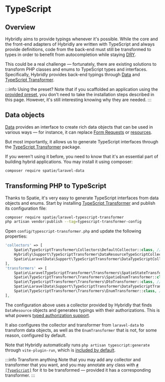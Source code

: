 # TypeScript

## Overview

Hybridly aims to provide typings whenever it's possible. While the core and the front-end adapters of Hybridly are written with TypeScript and always provide definitions, code from the back-end must still be transformed to types in order to benefit from autocompletion while staying [DRY](https://en.wikipedia.org/wiki/Don%27t_repeat_yourself).

This could be a real challenge — fortunately, there are existing solutions to transform PHP classes and enums to TypeScript types and interfaces. Specifically, Hybridly provides back-end typings through [Data](https://github.com/spatie/laravel-data) and [TypeScript Transformer](https://github.com/spatie/laravel-typescript-transformer).

:::info Using the preset?
Note that if you scaffolded an application using the [provided preset](./installation.md#preset), you don't need to take the installation steps described in this page.
However, it's still interesting knowing why they are needed.
:::


## Data objects

[Data](https://github.com/spatie/laravel-data) provides an interface to create rich data objects that can be used in various ways — for instance, it can replace [Form Requests](https://laravel.com/docs/9.x/validation#form-request-validation) or [resources](https://laravel.com/docs/9.x/eloquent-resources).

But most importantly, it allows us to generate TypeScript interfaces through the [TypeScript Transformer](https://github.com/spatie/laravel-typescript-transformer) package.

If you weren't using it before, you need to know that it's an essential part of building hybrid applications. You may install it using composer:

```bash
composer require spatie/laravel-data
```

## Transforming PHP to TypeScript

Thanks to Spatie, it's very easy to generate TypeScript interfaces from data objects and enums. Start by installing [TypeScript Transformer](https://github.com/spatie/laravel-typescript-transformer) and publish its configuration file:

```bash
composer require spatie/laravel-typescript-transformer
php artisan vendor:publish --tag=typescript-transformer-config
```

Open `config/typescript-transformer.php` and update the following properties:

```php
'collectors' => [
    Spatie\TypeScriptTransformer\Collectors\DefaultCollector::class, // [!code --]
    Hybridly\Support\TypeScriptTransformer\DataResourceTypeScriptCollector::class, // [!code ++]
    Spatie\LaravelData\Support\TypeScriptTransformer\DataTypeScriptCollector::class, // [!code ++]
],
'transformers' => [
    Spatie\LaravelTypeScriptTransformer\Transformers\SpatieStateTransformer::class,  // [!code --]
    Spatie\TypeScriptTransformer\Transformers\SpatieEnumTransformer::class, // [!code --]
    Spatie\TypeScriptTransformer\Transformers\DtoTransformer::class, // [!code --]
    Spatie\LaravelData\Support\TypeScriptTransformer\DataTypeScriptTransformer::class, // [!code ++]
    Spatie\TypeScriptTransformer\Transformers\EnumTransformer::class, // [!code ++]
],
```

The configuration above uses a collector provided by Hybridly that finds `DataResource` objects and generates typings with their authorizations. This is what powers [typed authorization support](./authorization.md).

It also configures the collector and transformer from `laravel-data` to transform data objects, as well as the `EnumTransformer` that is not, for some reason, configured by default.

Note that Hybridly automatically runs `php artisan typescript:generate` through `vite-plugin-run`, which is [included by default](../configuration/vite.md#run).

:::info Transform anything
Note that you may add any collector and transformer that you want, and you may annotate any class with [`#[TypeScript]`](https://spatie.be/docs/typescript-transformer/v2/usage/annotations) for it to be transformed — provided it has a corresponding transformer.
:::
